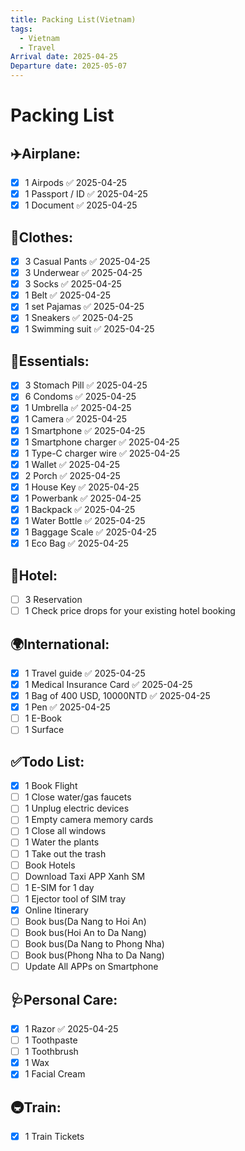 ```yaml
---
title: Packing List(Vietnam)
tags:
  - Vietnam
  - Travel
Arrival date: 2025-04-25
Departure date: 2025-05-07
---
```

# Packing List
## ✈️Airplane:
- [x] 1 Airpods ✅ 2025-04-25
- [x] 1 Passport / ID ✅ 2025-04-25
- [x] 1 Document ✅ 2025-04-25

## 👕Clothes:
- [x] 3 Casual Pants ✅ 2025-04-25
- [x] 3 Underwear ✅ 2025-04-25
- [x] 3 Socks ✅ 2025-04-25
- [x] 1 Belt ✅ 2025-04-25
- [x] 1 set Pajamas ✅ 2025-04-25
- [x] 1 Sneakers ✅ 2025-04-25
- [x] 1 Swimming suit ✅ 2025-04-25

## 🧢Essentials:
- [x] 3 Stomach Pill ✅ 2025-04-25
- [x] 6 Condoms ✅ 2025-04-25
- [x] 1 Umbrella ✅ 2025-04-25
- [x] 1 Camera ✅ 2025-04-25
- [x] 1 Smartphone ✅ 2025-04-25
- [x] 1 Smartphone charger ✅ 2025-04-25
- [x] 1 Type-C charger wire ✅ 2025-04-25
- [x] 1 Wallet ✅ 2025-04-25
- [x] 2 Porch ✅ 2025-04-25
- [x] 1 House Key ✅ 2025-04-25
- [x] 1 Powerbank ✅ 2025-04-25
- [x] 1 Backpack ✅ 2025-04-25
- [x] 1 Water Bottle ✅ 2025-04-25
- [x] 1 Baggage Scale ✅ 2025-04-25
- [x] 1 Eco Bag ✅ 2025-04-25

## 🏨Hotel:
- [ ] 3 Reservation
- [ ] 1 Check price drops for your existing hotel booking

## 🌍International:
- [x] 1 Travel guide ✅ 2025-04-25
- [x] 1 Medical Insurance Card ✅ 2025-04-25
- [x] 1 Bag of 400 USD,  10000NTD ✅ 2025-04-25
- [x] 1 Pen ✅ 2025-04-25
- [ ] 1 E-Book
- [ ] 1 Surface

## ✅Todo List:
- [x] 1 Book Flight 
- [ ] 1 Close water/gas faucets
- [ ] 1 Unplug electric devices
- [ ] 1 Empty camera memory cards 
- [ ] 1 Close all windows 
- [ ] 1 Water the plants 
- [ ] 1 Take out the trash
- [ ] Book Hotels
- [ ] Download Taxi APP Xanh SM
- [ ] 1 E-SIM for 1 day
- [ ] 1 Ejector tool of SIM tray 
- [x] Online Itinerary
- [ ] Book bus(Da Nang to Hoi An)
- [ ] Book bus(Hoi An to Da Nang)
- [ ] Book bus(Da Nang to Phong Nha)
- [ ] Book bus(Phong Nha to Da Nang)
- [ ] Update All APPs on Smartphone

## 🩺Personal Care:
- [x] 1 Razor ✅ 2025-04-25
- [ ] 1 Toothpaste
- [ ] 1 Toothbrush
- [x] 1 Wax
- [x] 1 Facial Cream 

## 🚇Train:
- [x] 1 Train Tickets